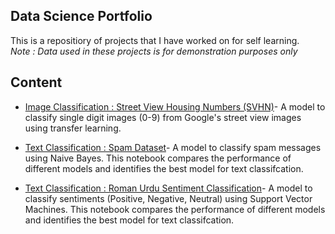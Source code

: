 ## Data Science Portfolio

This is a repositiory of projects that I have worked on for self learning.  
*Note : Data used in these projects is for demonstration purposes only* 

## Content
* [Image Classification : Street View Housing Numbers (SVHN)](https://github.com/nadlakha/nilanjana.github.io/blob/master/SVHN_Image_Classifier.ipynb)- A model to classify single digit images (0-9) from Google's street view images using transfer learning.

* [Text Classification : Spam Dataset](https://github.com/nadlakha/nilanjana.github.io/blob/master/Text_Classification.ipynb)- A model to classify spam messages using Naive Bayes. This notebook compares the performance of different models and identifies the best model for text classifcation.  

* [Text Classification : Roman Urdu Sentiment Classification](https://github.com/nadlakha/nilanjana.github.io/blob/master/Text_Classification.ipynb)- A model to classify sentiments (Positive, Negative, Neutral) using Support Vector Machines. This notebook compares the performance of different models and identifies the best model for text classifcation. 
